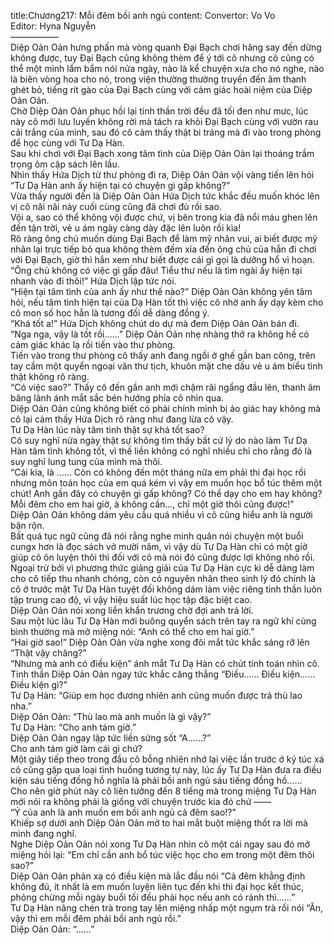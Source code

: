 title:Chương217: Mỗi đêm bồi anh ngủ
content:
Convertor: Vo Vo<br>Editor: Hyna Nguyễn<br>—————–<br>Diệp Oản Oản hưng phấn mà vòng quanh Đại Bạch chơi hăng say đến dừng không được, tuy Đại Bạch cũng không thèm để ý tới cô nhưng cô cũng có thể một mình lẩm bẩm nói nửa ngày, nào là kể chuyện xưa cho nó nghe, nào là biên vòng hoa cho nó, trong viện thường thường truyền đến âm thanh ghét bỏ, tiếng rít gào của Đại Bạch cùng với cảm giác hoài niệm của Diệp Oản Oản.<br>Chờ Diệp Oản Oản phục hồi lại tinh thần trời đều đã tối đen như mưc, lúc này cô mới lưu luyến không rời mà tách ra khỏi Đại Bạch cùng với vườn rau cải trắng của mình, sau đó cô cảm thấy thật bi tráng mà đi vào trong phòng để học cùng với Tư Dạ Hàn.<br>Sau khi chơi với Đại Bạch xong tâm tình của Diệp Oản Oản lại thoáng trầm trọng ôm cặp sách lên lầu.<br>Nhìn thấy Hứa Dịch từ thư phòng đi ra, Diệp Oản Oản vội vàng tiến lên hỏi “Tư Dạ Hàn anh ấy hiện tại có chuyện gì gấp không?”<br>Vừa thấy người đến là Diệp Oản Oản Hứa Dịch tức khắc đều muốn khóc lên vị cô nãi nãi này cuối cùng cũng đã chơi đủ rồi sao.<br>Vội a, sao có thể không vội được chứ, vị bên trong kia đã nổi máu ghen lên đến tận trời, vẻ u ám ngày càng dày đặc lên luôn rồi kìa!<br>Rõ ràng ông chủ muốn dùng Đại Bạch để làm mỹ nhân vui, ai biết được mỹ nhân lại trực tiếp bỏ qua không thèm đếm xỉa đến ông chủ của hắn đi chơi với Đại Bạch, giờ thì hắn xem như biết được cái gì gọi là dưỡng hổ vì hoạn.<br>“Ông chủ không có việc gì gấp đâu! Tiểu thư nếu là tìm ngài ấy hiện tại nhanh vào đi thôi!” Hứa Dịch lập tức nói.<br>“Hiện tại tâm tình của anh ấy như thế nào?” Diệp Oản Oản không yên tâm hỏi, nếu tâm tình hiện tại của Dạ Hàn tốt thì việc cô nhờ anh ấy dạy kèm cho cô mon số học hẳn là tương đối dễ dàng đồng ý.<br>“Khá tốt a!” Hứa Dịch không chút do dự mà đem Diệp Oản Oản bán đi.<br>“Nga nga, vậy là tốt rồi……” Diệp Oản Oản nhẹ nhàng thở ra không hề có cảm giác khác lạ rồi tiến vào thư phòng.<br>Tiến vào trong thư phòng cô thấy anh đang ngồi ở ghế gần ban công, trên tay cầm một quyển ngoại văn thư tịch, khuôn mặt che dấu vẻ u ám biểu tình thật không rõ ràng.<br>“Có việc sao?” Thấy cô đến gần anh mới chậm rãi ngẩng đầu lên, thanh âm băng lãnh ánh mắt sắc bén hướng phía cô nhìn qua.<br>Diệp Oản Oản cũng không biết có phải chính mình bị ảo giác hay không mà cô lại cảm thấy Hứa Dịch rõ ràng như đang lừa cô vậy.<br>Tư Dạ Hàn lúc này tâm tình thật sự khá tốt sao?<br>Cô suy nghĩ nửa ngày thật sự không tìm thấy bất cứ lý do nào làm Tư Dạ Hàn tâm tình không tốt, vì thế liền không có nghĩ nhiều chỉ cho rằng đó là suy nghĩ lung tung của mình mà thôi.<br>“Cái kia, là …… Còn có không đến một tháng nữa em phải thi đại học rồi nhưng môn toán học của em quá kém vì vậy em muốn học bổ túc thêm một chút! Anh gần đây có chuyện gì gấp không? Có thể dạy cho em hay không? Mỗi đêm cho em hai giờ, à không cần…, chỉ một giờ thôi cũng được!”<br>Diệp Oản Oản không dám yêu cầu quá nhiều vì cô cũng hiểu anh là người bận rộn.<br>Bất quá tục ngữ cũng đã nói rằng nghe minh quân nói chuyện một buổi cungx hơn là đọc sách vở mười năm, vì vậy dù Tư Dạ Hàn chỉ có một giờ giúp cô ôn luyện thôi thì đối với cô mà nói đó cũng được lợi không nhỏ rồi.<br>Ngoại trừ bởi vì phương thức giảng giải của Tư Dạ Hàn cực kì dễ dàng làm cho cô tiếp thu nhanh chóng, còn có nguyên nhân theo sinh lý đó chính là cô ở trước mặt Tư Dạ Hàn tuyệt đối không dám làm việc riêng tinh thần luôn tập trung cao độ, vì vậy hiệu suất lúc học tập đặc biệt cao.<br>Diệp Oản Oản nói xong liền khẩn trương chờ đợi anh trả lời.<br>Sau một lúc lâu Tư Dạ Hàn mới buông quyển sách trên tay ra ngữ khí cùng bình thường mà mở miệng nói: “Anh có thể cho em hai giờ.”<br>“Hai giờ sao!” Diệp Oản Oản vừa nghe xong đôi mắt tức khắc sáng rỡ lên “Thật vậy chăng?”<br>“Nhưng mà anh có điều kiện” ánh mắt Tư Dạ Hàn có chút tính toán nhìn cô.<br>Tinh thần Diệp Oản Oản ngay tức khắc căng thẳng “Điều…… Điều kiện…… Điều kiện gì?”<br>Tư Dạ Hàn: “Giúp em học đương nhiên anh cũng muốn được trả thù lao nha.”<br>Diệp Oản Oản: “Thù lao mà anh muốn là gì vậy?”<br>Tư Dạ Hàn: “Cho anh tám giờ.”<br>Diệp Oản Oản ngay lập tức liền sửng sốt “A……?”<br>Cho anh tám giờ làm cái gì chứ?<br>Một giây tiếp theo trong đầu cô bỗng nhiên nhớ lại việc lần trước ở ký túc xá cô cũng gặp qua loại tình huống tương tự này, lúc ấy Tư Dạ Hàn đưa ra điều kiện sáu tiếng đồng hồ nghĩa là phải bồi anh ngủ sáu tiếng đồng hồ……<br>Cho nên giờ phút này cô liên tưởng đến 8 tiếng mà trong miệng Tư Dạ Hàn mới nói ra không phải là giống với chuyện trước kia đó chứ ——<br>“Ý của anh là anh muốn em bồi anh ngủ cả đêm sao!?”<br>Khiếp sợ dưới anh Diệp Oản Oản mở to hai mắt buột miệng thốt ra lời mà mình đang nghĩ.<br>Nghe Diệp Oản Oản nói xong Tư Dạ Hàn nhìn cô một cái ngay sau đó mở miệng hỏi lại: “Em chỉ cần anh bổ túc việc học cho em trong một đêm thôi sao?”<br>Diệp Oản Oản phản xạ có điều kiện mà lắc đầu nói “Cả đêm khẳng định không đủ, ít nhất là em muốn luyện liên tục đến khi thi đại học kết thúc, phỏng chừng mỗi ngày buổi tối đều phải học nếu anh có rảnh thì……”<br>Tư Dạ Hàn nâng chén trà trong tay lên miệng nhấp một ngụm trà rồi nói “Ân, vậy thì em mỗi đêm phải bồi anh ngủ rồi.”<br>Diệp Oản Oản: “……”